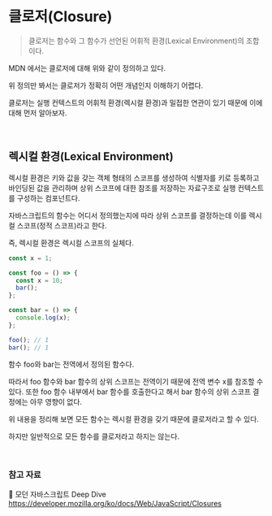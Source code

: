 # 클로저(Closure)

> 클로저는 함수와 그 함수가 선언된 어휘적 환경(Lexical Environment)의 조합이다.

MDN 에서는 클로저에 대해 위와 같이 정의하고 있다.

위 정의만 봐서는 클로저가 정확히 어떤 개념인지 이해하기 어렵다.

클로저는 실행 컨텍스트의 어휘적 환경(렉시컬 환경)과 밀접한 연관이 있기 때문에 이에 대해 먼저 알아보자.

<br>

## 렉시컬 환경(Lexical Environment)

렉시컬 환경은 키와 값을 갖는 객체 형태의 스코프를 생성하여 식별자를 키로 등록하고 바인딩된 값을 관리하며 상위 스코프에 대한 참조를 저장하는 자료구조로 실행 컨텍스트를 구성하는 컴포넌트다.

자바스크립트의 함수는 어디서 정의했는지에 따라 상위 스코프를 결정하는데 이를 렉시컬 스코프(정적 스코프)라고 한다.

즉, 렉시컬 환경은 렉시컬 스코프의 실체다.

```js
const x = 1;

const foo = () => {
  const x = 10;
  bar();
};

const bar = () => {
  console.log(x);
};

foo(); // 1
bar(); // 1
```

함수 foo와 bar는 전역에서 정의된 함수다.

따라서 foo 함수와 bar 함수의 상위 스코프는 전역이기 때문에 전역 변수 x를 참조할 수 있다. 또한 foo 함수 내부에서 bar 함수를 호출한다고 해서 bar 함수의 상위 스코프 결정에는 아무 영향이 없다.

위 내용을 정리해 보면 모든 함수는 렉시컬 환경을 갖기 때문에 클로저라고 할 수 있다.

하지만 일반적으로 모든 함수를 클로저라고 하지는 않는다.

<br>

### 참고 자료

📙 모던 자바스크립트 Deep Dive <br>
https://developer.mozilla.org/ko/docs/Web/JavaScript/Closures
